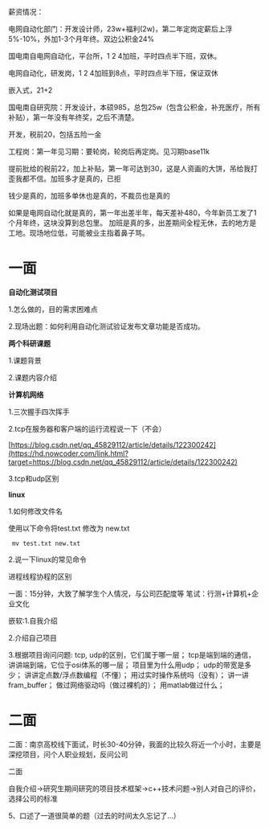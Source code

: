 

薪资情况：

电网自动化部门：开发设计师，23w+福利(2w)，第二年定岗定薪后上浮5%-10%，外加1-3个月年终。双边公积金24%

国电南自电网自动化，平台所，1 2 4加班，平时四点半下班，双休。

电网自动化，研发岗，1 2 4加班到8点，平时四点半下班，保证双休

嵌入式，21+2

国电南自研究院：开发设计，本硕985，总包25w（包含公积金，补充医疗，所有补贴），第一年没有年终奖，之后不清楚。

开发，税前20，包括五险一金

工程岗：第一年见习期：要轮岗，轮岗后再定岗。见习期base11k

提前批给的税前22，加上补贴，第一年可达到30，这是人资画的大饼，吊给我打歪我都不信。加班多才是真的，已拒 

钱少是真的，加班多单休也是真的，不裁员也是真的 

如果是电网自动化就是真的，第一年出差半年，每天差补480，今年新员工发了1个月年终，这块没算到总包里。 加班是真的多，出差期间全程无休，去的地方是工地。现场地位低，可能被业主指着鼻子骂。 

# 一面



**自动化测试项目**

1.怎么做的，目的需求困难点

2.现场出题：如何利用自动化测试验证发布文章功能是否成功。



**两个科研课题**

1.课题背景

2.课题内容介绍



**计算机网络**

1.三次握手四次挥手

2.tcp在服务器和客户端的运行流程说一下（不会）

[https://blog.csdn.net/qq_45829112/article/details/122300242](https://hd.nowcoder.com/link.html?target=https://blog.csdn.net/qq_45829112/article/details/122300242)

3.tcp和udp区别



**linux**

1.如何修改文件名

使用以下命令将test.txt 修改为 new.txt

```
 mv test.txt new.txt 
```

2.说一下linux的常见命令





进程线程协程的区别

一面：15分钟，大致了解学生个人情况，与公司匹配度等
笔试：行测+计算机+企业文化

嵌软:1.自我介绍

2.介绍自己项目

3.根据项目询问问题:
tcp, udp的区别，它们属于哪一层；
tcp是端到端的通信，讲讲端到端，它位于osi体系的哪一层；
项目里为什么用udp； 
udp的带宽是多少；
讲讲定点数/浮点数编程（不懂）；
用过实时操作系统吗（没有）；
讲一讲fram_buffer；
做过网络驱动吗（做过裸机的）；
用matlab做过什么；





# 二面

二面：南京高校线下面试，时长30-40分钟，我面的比较久将近一个小时，主要是深挖项目，问个人职业规划，反问公司

二面

自我介绍->研究生期间研究的项目技术框架->c++技术问题->别人对自己的评价，选择公司的标准  

5、口述了一道很简单的题（过去的时间太久忘记了...）